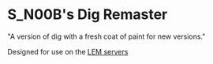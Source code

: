 # S_N00B's Dig Remaster

"A version of dig with a fresh coat of paint for new versions."

Designed for use on the [LEM servers](http://minigames.derpbox.xyz/) 
